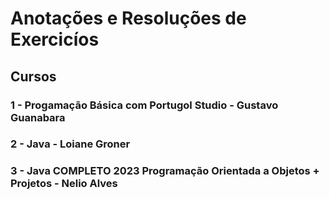 # Anotações e Resoluções de Exercicíos 

## Cursos

### 1 - Progamação Básica com Portugol Studio - Gustavo Guanabara

### 2 - Java - Loiane Groner 

### 3 - Java COMPLETO 2023 Programação Orientada a Objetos + Projetos - Nelio Alves
